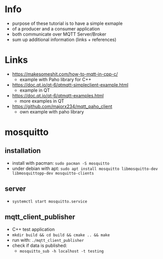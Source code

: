 # Info
- purpose of these tutorial is to have a simple exmaple
- of a producer and a consumer application
- both communicate over MQTT Server/Broker
- sum up additional information (links + references)

# Links
- https://makesomeshit.com/how-to-mqtt-in-cpp-c/
  - example with Paho library for C++
- https://doc.qt.io/qt-6/qtmqtt-simpleclient-example.html
  - example in QT
- https://doc.qt.io/qt-6/qtmqtt-examples.html
  - more examples in QT
- https://github.com/majorx234/mqtt_paho_client
  - own example with paho library

# mosquitto
## installation
- install with pacman: `sudo pacman -S mosquitto`
- under debian with apt: `sudo apt install mosquitto libmosquitto-dev libmosquittopp-dev mosquitto-clients`

## server
- `systemctl start mosquitto.service`

## mqtt_client_publisher
- C++ test application
- `mkdir build && cd build && cmake .. && make`
- run with: `./mqtt_client_publisher`
- check if data is published:
  - `mosquitto_sub -h localhost -t testing`
